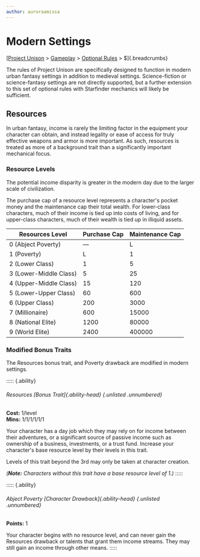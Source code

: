 ```yaml
---
author: auroraamissa
---
```


# Modern Settings
[[Project Unison]() > [Gameplay]() > [Optional Rules]() > $]{.breadcrumbs}

The rules of Project Unison are specifically designed to function in modern urban fantasy settings in addition to medieval settings. Science-fiction or science-fantasy settings are not directly supported, but a further extension to this set of optional rules with Starfinder mechanics will likely be sufficient.

## Resources

In urban fantasy, income is rarely the limiting factor in the equipment your character can obtain, and instead legality or ease of access for truly effective weapons and armor is more important. As such, resources is treated as more of a background trait than a significantly important mechanical focus.

### Resource Levels

The potential income disparity is greater in the modern day due to the larger scale of civilization.

The purchase cap of a resource level represents a character's pocket money and the maintenance cap their total wealth. For lower-class characters, much of their income is tied up into costs of living, and for upper-class characters, much of their wealth is tied up in illiquid assets.

| Resources Level        | Purchase Cap | Maintenance Cap |
|------------------------|--------------|-----------------|
| 0 (Abject Poverty)     | —            | L               |
| 1 (Poverty)            | L            | 1               |
| 2 (Lower Class)        | 1            | 5               |
| 3 (Lower-Middle Class) | 5            | 25              |
| 4 (Upper-Middle Class) | 15           | 120             |
| 5 (Lower-Upper Class)  | 60           | 600             |
| 6 (Upper Class)        | 200          | 3000            |
| 7 (Millionaire)        | 600          | 15000           |
| 8 (National Elite)     | 1200         | 80000           |
| 9 (World Elite)        | 2400         | 400000          |

### Modified Bonus Traits

The Resources bonus trait, and Poverty drawback are modified in modern settings.

::::: {.ability}
###### Resources [Bonus Trait]{.ability-head} {.unlisted .unnumbered}
**Cost:** 1/level \
**Mins:** 1/1/1/1/1/1

Your character has a day job which they may rely on for income between their adventures, or a significant source of passive income such as ownership of a business, investments, or a trust fund. Increase your character's base resource level by their levels in this trait.

Levels of this trait beyond the 3rd may only be taken at character creation.

*(**Note:** Characters without this trait have a base resource level of 1.)*
:::::

::::: {.ability}
###### Abject Poverty [Character Drawback]{.ability-head} {.unlisted .unnumbered}
**Points:** 1

Your character begins with no resource level, and can never gain the Resources drawback or talents that grant them income streams. They may still gain an income through other means.
:::::

